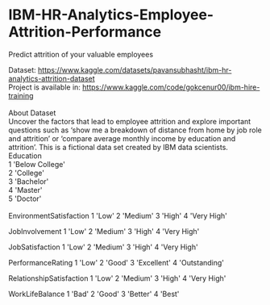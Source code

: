 # IBM-HR-Analytics-Employee-Attrition-Performance
Predict attrition of your valuable employees

Dataset: https://www.kaggle.com/datasets/pavansubhasht/ibm-hr-analytics-attrition-dataset <br>
Project is available in: https://www.kaggle.com/code/gokcenur00/ibm-hire-training <br>
<br>
About Dataset <br>
Uncover the factors that lead to employee attrition and explore important questions such as ‘show me a breakdown of distance from home by job role and attrition’ or ‘compare average monthly income by education and attrition’. This is a fictional data set created by IBM data scientists.
<br>
Education <br>
1 'Below College' <br>
2 'College' <br>
3 'Bachelor' <br>
4 'Master' <br>
5 'Doctor' <br>
<br>
EnvironmentSatisfaction
1 'Low'
2 'Medium'
3 'High'
4 'Very High'

JobInvolvement
1 'Low'
2 'Medium'
3 'High'
4 'Very High'

JobSatisfaction
1 'Low'
2 'Medium'
3 'High'
4 'Very High'

PerformanceRating
1 'Low'
2 'Good'
3 'Excellent'
4 'Outstanding'

RelationshipSatisfaction
1 'Low'
2 'Medium'
3 'High'
4 'Very High'

WorkLifeBalance
1 'Bad'
2 'Good'
3 'Better'
4 'Best'
